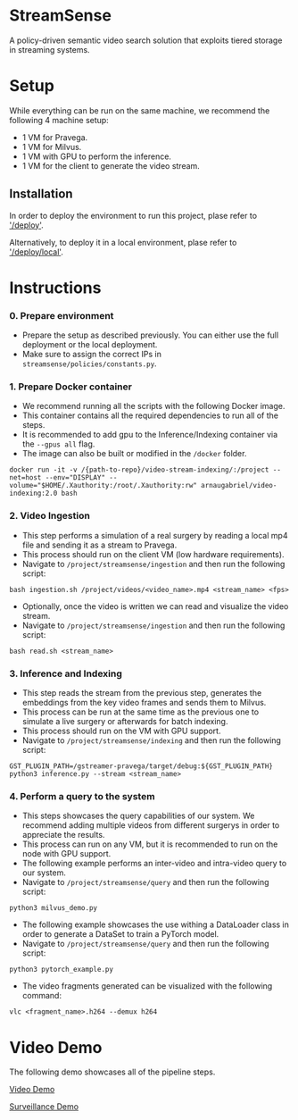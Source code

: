 # StreamSense
A policy-driven semantic video search solution that exploits tiered storage in streaming systems.

# Setup

While everything can be run on the same machine, we recommend the following 4 machine setup:

* 1 VM for Pravega.
* 1 VM for Milvus.
* 1 VM with GPU to perform the inference.
* 1 VM for the client to generate the video stream. 

## Installation

In order to deploy the environment to run this project, plase refer to ['/deploy'](https://github.com/neardata-eu/video-stream-indexing/tree/main/deploy/README.md).

Alternatively, to deploy it in a local environment, plase refer to ['/deploy/local'](https://github.com/neardata-eu/video-stream-indexing/tree/main/deploy/local/README.md).

# Instructions

### 0. Prepare environment
 - Prepare the setup as described previously. You can either use the full deployment or the local deployment.
 - Make sure to assign the correct IPs in `streamsense/policies/constants.py`.

### 1. Prepare Docker container
 - We recommend running all the scripts with the following Docker image. 
 - This container contains all the required dependencies to run all of the steps. 
 - It is recommended to add gpu to the Inference/Indexing container via the ```--gpus all``` flag.
 - The image can also be built or modified in the `/docker` folder.

```
docker run -it -v /{path-to-repo}/video-stream-indexing/:/project --net=host --env="DISPLAY" --volume="$HOME/.Xauthority:/root/.Xauthority:rw" arnaugabriel/video-indexing:2.0 bash
```

### 2. Video Ingestion
 - This step performs a simulation of a real surgery by reading a local mp4 file and sending it as a stream to Pravega. 
 - This process should run on the client VM (low hardware requirements).
 - Navigate to `/project/streamsense/ingestion` and then run the following script:
```
bash ingestion.sh /project/videos/<video_name>.mp4 <stream_name> <fps>
```

 - Optionally, once the video is written we can read and visualize the video stream.
 - Navigate to `/project/streamsense/ingestion` and then run the following script:
```
bash read.sh <stream_name>
```

### 3. Inference and Indexing

 - This step reads the stream from the previous step, generates the embeddings from the key video frames and sends them to Milvus. 
 - This process can be run at the same time as the previous one to simulate a live surgery or afterwards for batch indexing. 
 - This process should run on the VM with GPU support.
 - Navigate to `/project/streamsense/indexing` and then run the following script:

```
GST_PLUGIN_PATH=/gstreamer-pravega/target/debug:${GST_PLUGIN_PATH} python3 inference.py --stream <stream_name>
```

### 4. Perform a query to the system

 - This steps showcases the query capabilities of our system. We recommend adding multiple videos from different surgerys in order to appreciate the results.
 - This process can run on any VM, but it is recommended to run on the node with GPU support.
 - The following example performs an inter-video and intra-video query to our system.
 - Navigate to `/project/streamsense/query` and then run the following script:
```
python3 milvus_demo.py
```

 - The following example showcases the use withing a DataLoader class in order to generate a DataSet to train a PyTorch model.
 - Navigate to `/project/streamsense/query` and then run the following script:
```
python3 pytorch_example.py
```

 - The video fragments generated can be visualized with the following command:
```
vlc <fragment_name>.h264 --demux h264
```

# Video Demo

The following demo showcases all of the pipeline steps.

[Video Demo](https://github.com/ArnauGabrielAtienza/video-stream-indexing/blob/main/media/demo.mp4)

[Surveillance Demo](./media/surveillance.mp4)